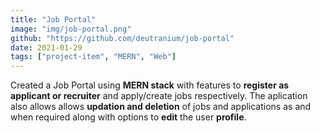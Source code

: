 ```yaml
---
title: "Job Portal"
image: "img/job-portal.png"
github: "https://github.com/deutranium/job-portal"
date: 2021-01-29
tags: ["project-item", "MERN", "Web"]
---
```


Created a Job Portal using **MERN stack** with features to **register as applicant or recruiter** and apply/create jobs respectively. The aplication also allows allows **updation and deletion** of jobs and applications as and when required along with options to **edit** the user **profile**.
